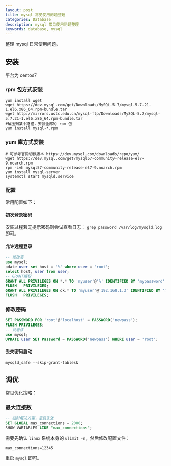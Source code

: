 ```yaml
---
layout: post
title: mysql 常见使用问题整理
categories: Database
description: mysql 常见使用问题整理
keywords: database, mysql
---
```


整理 mysql 日常使用问题。

## 安装

平台为 centos7

### rpm 包方式安装

```shell
yum install wget
wget https://dev.mysql.com/get/Downloads/MySQL-5.7/mysql-5.7.21-1.el6.x86_64.rpm-bundle.tar
wget http://mirrors.ustc.edu.cn/mysql-ftp/Downloads/MySQL-5.7/mysql-5.7.21-1.el6.x86_64.rpm-bundle.tar
#解压到某个路径，安装全部的 rpm 包
yum install mysql-*.rpm
```

### yum 库方式安装

```shell
# 可参考官网切换版本 https://dev.mysql.com/downloads/repo/yum/
wget https://dev.mysql.com/get/mysql57-community-release-el7-9.noarch.rpm
rpm -ivh mysql57-community-release-el7-9.noarch.rpm
yum install mysql-server
systemctl start mysqld.service
```

### 配置

常用配置如下：

#### 初次登录密码

安装过程若无提示密码则尝试查看日志： `grep password /var/log/mysqld.log` 即可。

#### 允许远程登录

```sql
-- 修改表
use mysql;
pdate user set host = '%' where user = 'root';
select host, user from user;
-- GRANT授权
GRANT ALL PRIVILEGES ON *.* TO 'myuser'@'%' IDENTIFIED BY 'mypassword' WITH GRANT OPTION;
FLUSH   PRIVILEGES;
GRANT ALL PRIVILEGES ON dk.* TO 'myuser'@'192.168.1.3' IDENTIFIED BY 'mypassword' WITH GRANT OPTION;
FLUSH   PRIVILEGES;
```

### 修改密码

```sql
SET PASSWORD FOR 'root'@'localhost' = PASSWORD('newpass');
FLUSH PRIVILEGES;
-- 或者该
use mysql;
UPDATE user SET Password = PASSWORD('newpass') WHERE user = 'root';
```

#### 丢失密码启动

```shell
mysqld_safe --skip-grant-tables&
```

## 调优

常见优化策略：

### 最大连接数

```sql
-- 临时解决方案，重启失效
SET GLOBAL max_connections = 2000;
SHOW VARIABLES LIKE "max_connections";
```

需要先确认 `linux` 系统本身的 `ulimit -n`，然后修改配置文件：

```shell
max_connections=12345
```

重启 `mysql` 即可。
